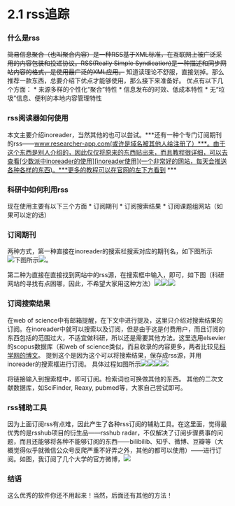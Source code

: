 # 2.1 rss追踪

### 什么是rss

~~简易信息聚合（也叫聚合内容）是一种RSS基于XML标准，在互联网上被广泛采用的内容包装和投递协议。RSS(Really Simple Syndication)是一种描述和同步网站内容的格式，是使用最广泛的XML应用。~~
知道读理论不舒服，直接划掉。那么推荐一款东西，总要介绍下优点才能够使用，那么接下来准备好。
优点有以下几个方面：
	* 来源多样的个性化“聚合”特性
	* 信息发布的时效、低成本特性
	* 无“垃圾”信息、便利的本地内容管理特性

### rss阅读器如何使用

本文主要介绍inoreader，当然其他的也可以尝试。***还有一种个专门订阅期刊的rss——www.researcher-app.com(或许是域名被其他人给注册了）***。由于这个东西是别人介绍的，因此仅仅将原来的东西贴出来，而且教程很详细，可以去查看[少数派中inoreader的使用][inoreader使用](一个非常好的网站，每天会推送各种各样的东西)。***更多的教程可以在官网的左下方看到 ***

### 科研中如何利用rss

现在使用主要有以下三个方面
	* 订阅期刊
	* 订阅搜索结果
	* 订阅课题组网站（如果可以定的话）

### 订阅期刊

两种方式，第一种直接在inoreader的搜索栏搜索对应的期刊名，如下图所示![下图所示][p1]![][p2]。

第二种为直接在直接找到网站中的rss源，在搜索框中输入，即可，如下图（科研网站的寻找有点困哪，因此，不希望大家用这种方法）![][p3]![][p4]![][p5]

### 订阅搜索结果

在web of science中有邮箱提醒，在下文中进行提及，这里只介绍对搜索结果的订阅。在inoreader中就可以搜索以及订阅，但是由于这是付费用户，而且订阅的东西包括的范围过大，不适宜做科研，所以还是需要其他方法。这里选用elsevier的scopus数据库（和web of science类似，而且收录的内容更多，两者比较见[科学网的博文][S VS W]。
提到这个是因为这个可以将搜索结果，保存成rss源，并用inoreader的搜索框进行订阅。
具体过程如图所示![][p6]![][p7]![][p8]![][p9]

将链接输入到搜索框中，即可订阅。检索词也可换做其他的东西。
其他的二次文献数据库，如SciFinder, Reaxy, pubmed等，大家自己尝试即可。

### rss辅助工具

因为上面订阅rss有点难，因此产生了各种rss订阅的辅助工具。在这里面，觉得最优秀的是rsshub项目的衍生品——rsshub radar，不仅解决了订阅步骤费事的问题，而且还能够将各种不能够订阅的东西——bilibilib、知乎、微博、豆瓣等（大概觉得似乎就微信公众号反爬严重不好弄之外，其他的都可以使用）——进行订阅。如图，我订阅了几个大学的官方微博，![][p11]

###  结语

这么优秀的软件你还不用起来！当然，后面还有其他的方法！





[inoreader使用]: https://www.jianshu.com/p/783ada2f6e17
[S VS W ]:  http://blog.sciencenet.cn/blog-3075-913425.html

[p1]: https://ddw2019.oss-cn-shanghai.aliyuncs.com/img/5.PNG
[p2]: https://ddw2019.oss-cn-shanghai.aliyuncs.com/img/6.PNG
[p3]: https://ddw2019.oss-cn-shanghai.aliyuncs.com/img/8.PNG
[p4]: https://ddw2019.oss-cn-shanghai.aliyuncs.com/img/9.PNG
[p5]: https://ddw2019.oss-cn-shanghai.aliyuncs.com/img/7.PNG

[p6]: https://ddw2019.oss-cn-shanghai.aliyuncs.com/img/10.PNG
[p7]: https://ddw2019.oss-cn-shanghai.aliyuncs.com/img/12.PNG
[p8]: https://ddw2019.oss-cn-shanghai.aliyuncs.com/img/11.PNG
[p9]: https://ddw2019.oss-cn-shanghai.aliyuncs.com/img/13.PNG

[p10]: https://ddw2019.oss-cn-shanghai.aliyuncs.com/img/2.PNG
[p11]: https://ddw2019.oss-cn-shanghai.aliyuncs.com/img/14.PNG


